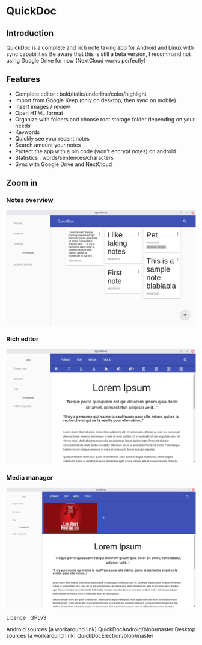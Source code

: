 # QuickDoc


## Introduction

QuickDoc is a complete and rich note taking app for Android and Linux with sync capabilities
Be aware that this is still a beta version, I recommand not using Google Drive for now (NextCloud works perfectly)

## Features

- Complete editor : bold/italic/underline/color/highlight
- Import from Google Keep (only on desktop, then sync on mobile)
- Insert images / review
- Open HTML format
- Organize with folders and choose root storage folder depending on your needs
- Keywords
- Quickly see your recent notes
- Search amount your notes
- Protect the app with a pin code (won't encrypt notes) on android
- Statistics : words/sentences/characters
- Sync with Google Drive and NextCloud

## Zoom in

### Notes overview



![GitHub Logo](intro/overview.png)

### Rich editor

![GitHub Logo](intro/deskeditor.png)


### Media manager

![GitHub Logo](intro/mediamanager.png)

Licence : GPLv3

Android sources [a workaround link] QuickDocAndroid/blob/master
Desktop sources [a workaround link] QuickDocElectron/blob/master